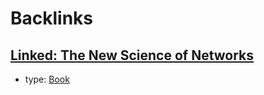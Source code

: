 
# Backlinks
## [Linked: The New Science of Networks](<Linked: The New Science of Networks.md>)
- type: [Book](<Book.md>)

